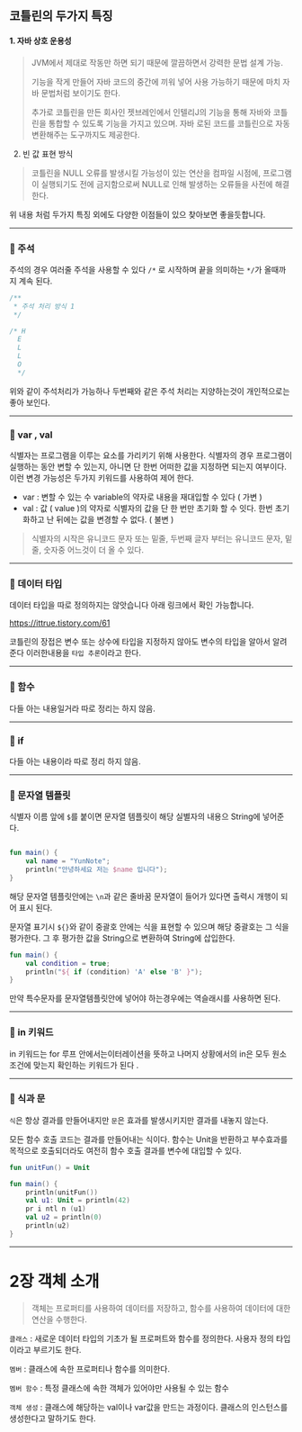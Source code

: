 ## 코틀린의 두가지 특징 

#### 1. 자바 상호 운용성
>  JVM에서 제대로 작동만 하면 되기 때문에 깔끔하면서 강력한 문법 설계 가능.
> 
> 기능을 작게 만들어 자바 코드의 중간에 끼워 넣어 사용 가능하기 때문에 마치 자바 문법처럼 보이기도 한다.
> 
> 추가로 코틀린을 만든 회사인 젯브레인에서 인텔리J의 기능을 통해 자바와 코틀린을 통합할 수 있도록 기능을 가지고 있으며. 자바
> 로된 코드를 코틀린으로 자동 변환해주는 도구까지도 제공한다. 



2. 빈 값 표현 방식
> 코틀린을 NULL 오류를 발생시킬 가능성이 있는 연산을  컴파일 시점에, 프로그램이 실행되기도 전에 금지함으로써 NULL로 인해 발생하는
> 오류들을 사전에 해결한다.


위 내용 처럼 두가지 특징 외에도 다양한 이점들이 있으 찾아보면 좋을듯합니다.

---

### 📌 주석

주석의 경우 여러줄 주석을 사용할 수 있다 `/*` 로 시작하며 끝을 의미하는 `*/`가 올때까지 계속 된다.

```kotlin
/**
 * 주석 처리 방식 1
 */

/* H
  E
  L
  L
  O
  */

```

위와 같이 주석처리가 가능하나 두번째와 같은 주석 처리는 지양하는것이 개인적으로는 좋아 보인다.

---

### 📌 var , val

식별자는 프로그램을 이루는 요소를 가리키기 위해 사용한다.  식별자의 경우 프로그램이 실행하는 동안 변할 수 있는지, 아니면 단 한번
어떠한 값을 지정하면 되는지 여부이다. 이런 변경 가능성은 두가지 키워드를 사용하여 제어 한다.

- var : 변할 수 있는 수 variable의 약자로 내용을 재대입할 수 있다 ( 가변 )
- val : 값 ( value )의 약자로 식별자의 값을 단 한 번만 초기화 할 수 잇다. 한번 초기화하고 난 뒤에는 값을 변경할 수 없다. ( 불변 )

> 식별자의 시작은 유니코드 문자 또는 밑줄, 두번째 글자 부터는 유니코드 문자, 밑줄, 숫자중 어느것이 더 올 수 있다.
 

---

### 📌 데이터 타입 

데이터 타입을 따로 정의하지는 않앗습니다 아래 링크에서 확인 가능합니다.

https://ittrue.tistory.com/61

코틀린의 장접은 변수 또는 상수에 타입을 지정하지 않아도 변수의 타입을 알아서 알려준다 
이러한내용을 `타입 추론`이라고 한다.

---

### 📌 함수

다들 아는 내용일거라 따로 정리는 하지 않음.

---

### 📌 if

다들 아는 내용이라 따로 정리 하지 않음.

---

### 📌 문자열 템플릿 

식별자 이름 앞에 `$`를 붙이면 문자열 템플릿이 해당 실별자의 내용으 String에 넣어준다.
```kotlin

fun main() {
    val name = "YunNote";
    println("안녕하세요 저는 $name 입니다");
}
```

해당 문자열 템플릿안에는 `\n`과 같은 줄바꿈 문자열이 들어가 있다면 출력시 개행이 되어 표시 된다.

문자열 표기시 `${}`와 같이 중괄호 안에는 식을 표현할 수 있으며 해당 중괄호는 그 식을 평가한다. 그 후 평가한 값을
String으로 변환하여 String에 삽입한다.

```kotlin
fun main() {
    val condition = true;
    println("${ if (condition) 'A' else 'B' }");
}
```

만약 특수문자를 문자열템플릿안에 넣어야 하는경우에는 역슬래시를 사용하면 된다.

---

### 📌 in 키워드

in 키워드는 for 루프 안에서는이터레이션을 뜻하고 나머지 상황에서의 in은 모두 원소 조건에 맞는지 확인하는 키워드가 된다 . 

---

### 📌 식과 문 

`식`은 항상 결과를 만들어내지만 `문`은 효과를 발생시키지만 결과를 내놓지 않는다.

모든 함수 호출 코드는 결과를 만들어내는 식이다. 함수는 Unit을 반환하고 부수효과를 목적으로 호출되더라도
여전히 함수 호출 결과를 변수에 대입할 수 있다.

```kotlin
fun unitFun() = Unit

fun main() {
    println(unitFun())
    val u1: Unit = println(42)
    pr i ntl n (u1)
    val u2 = println(0)
    println(u2)
}
```

---

# 2장 객체 소개 

> 객체는 프로퍼티를 사용하여 데이터를 저장하고, 함수를 사용하여 데이터에 대한 연산을 수행한다.

`클래스` : 새로운 데이터 타입의 기초가 될 프로퍼트와 함수를 정의한다. 사용자 정의 타입이라고 부르기도 한다.

`멤버` : 클래스에 속한 프로퍼티나 함수를 의미한다.

`멤버 함수` : 특정 클래스에 속한 객체가 있어야만 사용될 수 있는 함수

`객체 생성` : 클래스에 해당하는 val이나 var값을 만드는 과정이다. 클래스의 인스턴스를 생성한다고 말하기도 한다.












